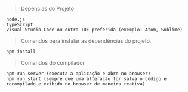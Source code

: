 > Depencias do Projeto

```
node.js
typeScript
Visual Studio Code ou outra IDE preferida (exemplo: Atom, Sublime)

```

> Comandos para instalar as dependências do projeto.

```
npm install
```

> Comandos do compilador

```
npm run server (executa a aplicação e abre no browser)
npm run start (sempre que uma alteração for salva o código é recompilado e exibido no browser de maneira reativa)
```
